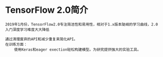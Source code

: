 # TensorFlow 2.0简介
```
2019年1月份，TensorFlow2.0专注简洁性和易用性，相对于1.x版本陡峭的学习曲线，2.0入门深度学习难度大大降低

通过清理废弃的API和减少重复来简化API。
在训练方面：
    使用Keras和eager exection轻松构建模型。为研究提供强大的实验工具。



```
